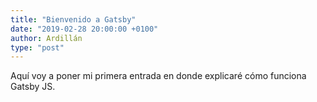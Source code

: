 ```yaml
---
title: "Bienvenido a Gatsby"
date: "2019-02-28 20:00:00 +0100"
author: Ardillán
type: "post"
---
```


Aquí voy a poner mi primera entrada en donde explicaré cómo funciona Gatsby JS.
